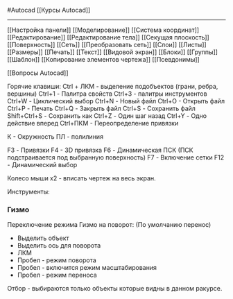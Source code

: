 #Autocad 
[[Курсы Autocad]]
__________
[[Настройка панели]]
[[Моделирование]]
[[Система координат]]
[[Редактирование]]
[[Редактирование тела]]
[[Секущая плоскость]]
[[Поверхность]]
[[Сеть]]
[[Преобразовать сеть]]
[[Слои]]
[[Листы]]
[[Размеры]]
[[Печать]]
[[Текст]]
[[Видовой экран]]
[[Блоки]]
[[Группы]]
[[Шаблон]]
[[Копирование элементов чертежа]]
[[Псевдонимы]]

[[Вопросы Autocad]]

Горячие клавиши:
Ctrl + ЛКМ - выделение подобъектов (грани, ребра, вершины)
Ctrl+1 - Палитра свойств
Ctrl+3 - палитры инструментов
Ctrl+W - Циклический выбор
Ctrl+N - Новый файл
Ctrl+О - Открыть файл
Ctrl+P - Печать
Ctrl+Q - Закрыть файл
Ctrl+S - Сохранить файл
Shift+Ctrl+S - Сохранить как
Ctrl+Z - Один шаг назад
Ctrl+Y - Одно действие вперед
Ctrl+ПКМ - Переопределение привязки

К - Окружность
ПЛ - полилиния

F3 - Привязки
F4 - 3D привязка
F6 - Динамическая ПСК (ПСК подстраивается под выбранную поверхность)
F7 - Включение сетки
F12 - Динамический выбор


Колесо мыши х2 - вписать чертеж на весь экран.

Инструменты:


### Гизмо
Переключение режима Гизмо на поворот: (По умолчанию перенос)
- Выделить объект
- Выделить ось для поворота
- ЛКМ
- Пробел - режим поворота
- Пробел - включится режим масштабирования
- Пробел - режим переноса

Отбор - выбираются только объекты которые видны в данном ракурсе.